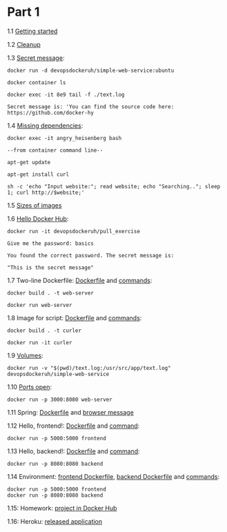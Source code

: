 # Part 1

1.1 [Getting started](screenshots/1.1_Getting_started.png)

1.2 [Cleanup](screenshots/1.2_Cleanup.png)

1.3 [Secret message](screenshots/1.3_Secret_message.png):

    docker run -d devopsdockeruh/simple-web-service:ubuntu
   
    docker container ls
   
    docker exec -it 8e9 tail -f ./text.log

    Secret message is: 'You can find the source code here: https://github.com/docker-hy

1.4 [Missing dependencies](screenshots/1.4_Missing_dependencies.png):

    docker exec -it angry_heisenberg bash

    --from container command line--

    apt-get update

    apt-get install curl

    sh -c 'echo "Input website:"; read website; echo "Searching.."; sleep 1; curl http://$website;'

1.5 [Sizes of images](screenshots/1.5_Size_of_images.png)

1.6 [Hello Docker Hub](screenshots/1.6_Hello_DockerHub.png):

    docker run -it devopsdockeruh/pull_exercise
    
    Give me the password: basics
    
    You found the correct password. The secret message is:
    
    "This is the secret message"

1.7 Two-line Dockerfile: [Dockerfile](1.7_Two-line_Dockerfile/Dockerfile) and [commands](screenshots/1.7_Two-line_Dockerfile_commands.png):

    docker build . -t web-server
    
    docker run web-server

1.8 Image for script: [Dockerfile](1.8_Image_for_script/Dockerfile) and [commands](screenshots/1.8_Image_for_script.png):

    docker build . -t curler
    
    docker run -it curler

1.9 [Volumes](screenshots/1.9_Volumes.png):

    docker run -v "$(pwd)/text.log:/usr/src/app/text.log" devopsdockeruh/simple-web-service

1.10 [Ports open](screenshots/1.10_Ports_open.png):

    docker run -p 3000:8080 web-server

1.11 Spring: [Dockerfile](1.11_Spring/Dockerfile) and [browser message](screenshots/1.11_Spring_browser.png)

1.12 Hello, frontend!: [Dockerfile](1.12_Hello_frontend!/Dockerfile) and [command](screenshots/1.12_Hello_frontend_command.png):

    docker run -p 5000:5000 frontend
    
1.13 Hello, backend!: [Dockerfile](1.13_Hello_backend!/Dockerfile) and [command](screenshots/1.13_Hello_backend_command.png):

    docker run -p 8080:8080 backend
    
1.14 Environment: [frontend Dockerfile](1.14_Environment/frontend/Dockerfile), [backend Dockerfile](1.14_Environment/backend/Dockerfile) and [commands](screenshots/1.14_Environment.png):

    docker run -p 5000:5000 frontend
    docker run -p 8080:8080 backend

1.15: Homework: [project in Docker Hub](https://hub.docker.com/r/jenkarper/homework-app)

1.16: Heroku: [released application](https://hero-kuest.herokuapp.com/)

